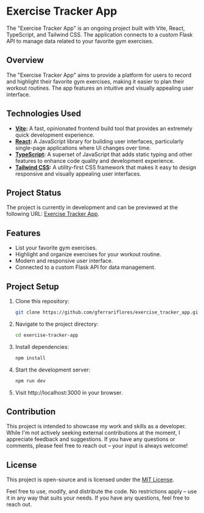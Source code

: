 # Exercise Tracker App

The "Exercise Tracker App" is an ongoing project built with Vite, React, TypeScript, and Tailwind CSS. The application connects to a custom Flask API to manage data related to your favorite gym exercises.

## Overview

The "Exercise Tracker App" aims to provide a platform for users to record and highlight their favorite gym exercises, making it easier to plan their workout routines. The app features an intuitive and visually appealing user interface.

## Technologies Used

- **[Vite](https://vitejs.dev/):** A fast, opinionated frontend build tool that provides an extremely quick development experience.
- **[React](https://reactjs.org/):** A JavaScript library for building user interfaces, particularly single-page applications where UI changes over time.
- **[TypeScript](https://www.typescriptlang.org/):** A superset of JavaScript that adds static typing and other features to enhance code quality and development experience.
- **[Tailwind CSS](https://tailwindcss.com/):** A utility-first CSS framework that makes it easy to design responsive and visually appealing user interfaces.

## Project Status

The project is currently in development and can be previewed at the following URL: [Exercise Tracker App](https://giovanniferrari.cl/exercise-tracker-app).

## Features

- List your favorite gym exercises.
- Highlight and organize exercises for your workout routine.
- Modern and responsive user interface.
- Connected to a custom Flask API for data management.

## Project Setup

1. Clone this repository:

   ```bash
   git clone https://github.com/gferrariflores/exercise_tracker_app.git

2. Navigate to the project directory:

   ```bash
   cd exercise-tracker-app

3. Install dependencies:
  
   ```bash
   npm install

4. Start the development server:
  
   ```bash
   npm run dev

5. Visit http://localhost:3000 in your browser.

## Contribution

This project is intended to showcase my work and skills as a developer. While I'm not actively seeking external contributions at the moment, I appreciate feedback and suggestions. If you have any questions or comments, please feel free to reach out – your input is always welcome!

## License

This project is open-source and is licensed under the [MIT License](LICENSE).

Feel free to use, modify, and distribute the code. No restrictions apply – use it in any way that suits your needs. If you have any questions, feel free to reach out.
